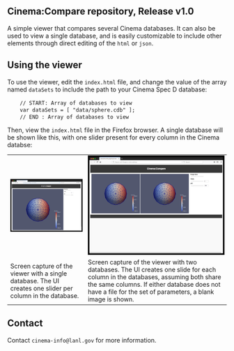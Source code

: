 ## Cinema:Compare repository, Release v1.0 

A simple viewer that compares several Cinema databases. It can also be used to view a single database, and is easily customizable to include other elements through direct editing of the `html` or `json`.

## Using the viewer

To use the viewer, edit the `index.html` file, and change the value of the array named `dataSets` to include the path to your Cinema Spec D database:


```
    // START: Array of databases to view
    var dataSets = [ "data/sphere.cdb" ];
    // END : Array of databases to view
```   			

Then, view the `index.html` file in the Firefox browser. A single database will be shown like this, with one slider present for every column in the Cinema databse:

<p align="center">
<table>
<tr>
<td><img src="doc/img/single.png" width="400" border="1"/></td>
<td><img src="doc/img/double.png" width="400" border="1"/></td>
</tr>
<tr>
<td>Screen capture of the viewer with a single database. The UI creates one slider per column in the database.</td>
<td>Screen capture of the viewer with two databases. The UI creates one slide for each column in the databases, assuming both share the same columns. If either database does not have a file for the set of parameters, a blank image is shown.</td>
</tr>

<table>
</p>

## Contact

Contact `cinema-info@lanl.gov` for more information.
